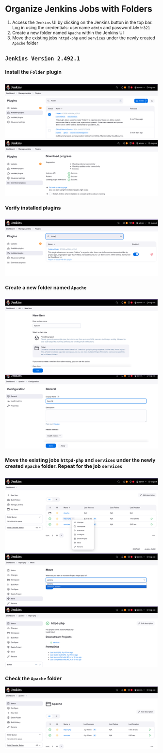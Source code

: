 # Organize Jenkins Jobs with Folders

1. Access the `Jenkins` UI by clicking on the Jenkins button in the top bar. Log in using the credentials: username `admin` and password `Adm!n321`
2. Create a new folder named `Apache` within the Jenkins UI
3. Move the existing jobs `httpd-php` and `services` under the newly created `Apache` folder


**`Jenkins Version 2.492.1`**
---

### Install the `Folder` plugin
  ![install plugins](./images/1.png)
  ![download progress](./images/2.png)
---

### Verify installed plugins
  ![verify](./images/3.png)
---

### Create a new folder named `Apache`
  ![create new item](./images/4.png)
  ![general](./images/5.png)
---

### Move the existing jobs `httpd-php` and `services` under the newly created `Apache` folder. Repeat for the job `services`
  ![move](./images/6.png)
  ![choose apache folder](./images/7.png)
  ![output](./images/8.png)
---

### Check the `Apache` folder
  ![verify](./images/9.png)